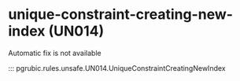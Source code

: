 # unique-constraint-creating-new-index (UN014)

Automatic fix is not available

::: pgrubic.rules.unsafe.UN014.UniqueConstraintCreatingNewIndex
